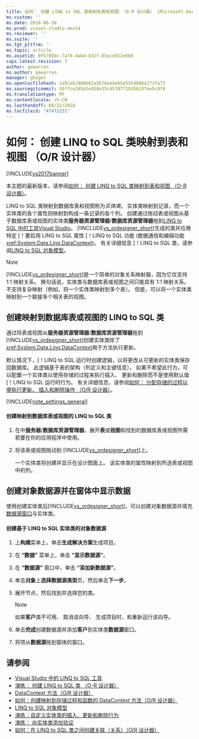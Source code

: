 ```yaml
---
title: 如何： 创建 LINQ to SQL 类映射到表和视图 （O-R 设计器） |Microsoft Docs
ms.custom: ''
ms.date: 2018-06-30
ms.prod: visual-studio-dev14
ms.reviewer: ''
ms.suite: ''
ms.tgt_pltfrm: ''
ms.topic: article
ms.assetid: 0fb78bbc-7a78-4ab4-b32f-85ece912e660
caps.latest.revision: 7
author: gewarren
ms.author: gewarren
manager: ghogen
ms.openlocfilehash: 1d9cebc980b62a5676ee4e65e5554086a273fa73
ms.sourcegitcommit: 55f7ce2d5d2e458e35c45787f1935b237ee5c9f8
ms.translationtype: MT
ms.contentlocale: zh-CN
ms.lasthandoff: 08/22/2018
ms.locfileid: "47471231"
---
```

# <a name="how-to-create-linq-to-sql-classes-mapped-to-tables-and-views-or-designer"></a>如何： 创建 LINQ to SQL 类映射到表和视图 （O/R 设计器）
[!INCLUDE[vs2017banner](../includes/vs2017banner.md)]

本主题的最新版本，请参阅[如何： 创建 LINQ to SQL 类映射到表和视图 （O-R 设计器）](https://docs.microsoft.com/visualstudio/data-tools/how-to-create-linq-to-sql-classes-mapped-to-tables-and-views-o-r-designer)。

LINQ to SQL 类映射到数据库表和视图称为*实体类*。 实体类映射到记录，而一个实体类的各个属性则映射到构成一条记录的各个列。 创建通过拖动表或视图从基于数据库表或视图的实体类**服务器资源管理器**/**数据库资源管理器**拖到[LINQ to SQL 中的工具Visual Studio](../data-tools/linq-to-sql-tools-in-visual-studio2.md)。 [!INCLUDE[vs_ordesigner_short](../includes/vs-ordesigner-short-md.md)]生成的类并应用特定 [！要启用 LINQ to SQL 属性 [！LINQ to SQL 功能 (数据通信和编辑功能<xref:System.Data.Linq.DataContext>)。 有关详细信息 [！LINQ to SQL 类，请参阅[LINQ to SQL 对象模型](http://msdn.microsoft.com/library/81dd0c37-e2a4-4694-83b0-f2e49e693810)。

> [!NOTE]
> [!INCLUDE[vs_ordesigner_short](../includes/vs-ordesigner-short-md.md)]是一个简单的对象关系映射器，因为它仅支持 1:1 映射关系。 换句话说，实体类与数据库表或视图之间只能具有 1:1 映射关系。 不支持复杂映射（例如，将一个实体类映射到多个表）。 但是，可以将一个实体类映射到一个联接多个相关表的视图。

## <a name="create-linq-to-sql-classes-that-are-mapped-to-database-tables-or-views"></a>创建映射到数据库表或视图的 LINQ to SQL 类
 通过将表或视图从**服务器资源管理器**/**数据库资源管理器**拖到[!INCLUDE[vs_ordesigner_short](../includes/vs-ordesigner-short-md.md)]创建实体类除了<xref:System.Data.Linq.DataContext>用于方法执行更新。

 默认情况下，[！LINQ to SQL 运行时创建逻辑，以将更改从可更新的实体类保存回数据库。 此逻辑基于表的架构（列定义和主键信息）。 如果不希望此行为，可以配置一个实体类以使用存储的过程来执行插入、 更新和删除而不是使用默认值 [！LINQ to SQL 运行时行为。 有关详细信息，请参阅[如何： 分配存储的过程以便执行更新、 插入和删除操作 （O/R 设计器）](../data-tools/how-to-assign-stored-procedures-to-perform-updates-inserts-and-deletes-o-r-designer.md)。

 [!INCLUDE[note_settings_general](../includes/note-settings-general-md.md)]

#### <a name="to-create-linq-to-sql-classes-that-are-mapped-to-database-tables-or-views"></a>创建映射到数据库表或视图的 LINQ to SQL 类

1.  在中**服务器**/**数据库资源管理器**，展开**表**或**视图**和找到的数据库表或视图所需若要在你的应用程序中使用。

2.  将该表或视图拖动到 [!INCLUDE[vs_ordesigner_short](../includes/vs-ordesigner-short-md.md)]上。

     一个实体类将创建并显示在设计图面上。 该实体类的属性映射到所选表或视图中的列。

## <a name="create-an-object-data-source-and-display-the-data-on-a-form"></a>创建对象数据源并在窗体中显示数据
 使用创建实体类后[!INCLUDE[vs_ordesigner_short](../includes/vs-ordesigner-short-md.md)]，可以创建对象数据源并填充[数据源窗口](http://msdn.microsoft.com/library/0d20f699-cc95-45b3-8ecb-c7edf1f67992)与实体类。

#### <a name="to-create-an-object-data-source-based-on-linq-to-sql-entity-classes"></a>创建基于 LINQ to SQL 实体类的对象数据源

1.  上**构建**菜单上，单击**生成解决方案**生成项目。

2.  在 **“数据”** 菜单上，单击 **“显示数据源”**。

3.  在 **“数据源”** 窗口中，单击 **“添加新数据源”**。

4.  单击**对象**上**选择数据源类型**页，然后单击**下一步**。

5.  展开节点，然后找到并选择您的类。

    > [!NOTE]
    > 如果**客户**类不可用、 取消该向导、 生成项目时，和重新运行该向导。

6.  单击**完成**创建数据源并添加**客户**到实体类**数据源**窗口。

7.  将项从**数据源**拖到窗体的窗口。

## <a name="see-also"></a>请参阅

- [Visual Studio 中的 LINQ to SQL 工具](../data-tools/linq-to-sql-tools-in-visual-studio2.md)
- [演练： 创建 LINQ to SQL 类 （O-R 设计器）](http://msdn.microsoft.com/library/35aad4a4-2e8a-46e2-ae09-5fbfd333c233)
- [DataContext 方法（O/R 设计器）](../data-tools/datacontext-methods-o-r-designer.md)
- [如何：创建映射到存储过程和函数的 DataContext 方法（O/R 设计器）](../data-tools/how-to-create-datacontext-methods-mapped-to-stored-procedures-and-functions-o-r-designer.md)
- [LINQ to SQL 对象模型](http://msdn.microsoft.com/library/81dd0c37-e2a4-4694-83b0-f2e49e693810)
- [演练：自定义实体类的插入、更新和删除行为](../data-tools/walkthrough-customizing-the-insert-update-and-delete-behavior-of-entity-classes.md)
- [演练： 向实体类添加验证](http://msdn.microsoft.com/library/85b06a02-b2e3-4534-95b8-d077c8d4c1d7)
- [如何：在 LINQ to SQL 类之间创建关联（关系）（O/R 设计器）](../data-tools/how-to-create-an-association-relationship-between-linq-to-sql-classes-o-r-designer.md)